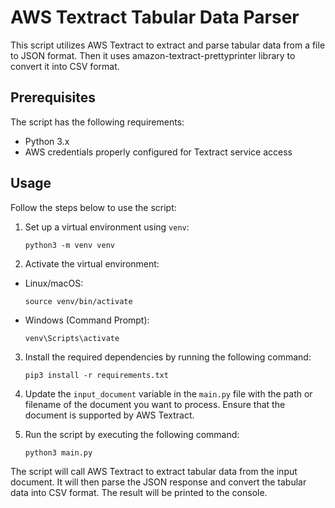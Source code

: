 # AWS Textract Tabular Data Parser

This script utilizes AWS Textract to extract and parse tabular data from a file to JSON format. Then it uses amazon-textract-prettyprinter library to convert it into CSV format.

## Prerequisites

The script has the following requirements:

- Python 3.x
- AWS credentials properly configured for Textract service access


## Usage

Follow the steps below to use the script:

1. Set up a virtual environment using `venv`:
   ```
   python3 -m venv venv
   ```
2. Activate the virtual environment:
- Linux/macOS:
  ```
  source venv/bin/activate
  ```
- Windows (Command Prompt):
  ```
  venv\Scripts\activate
  ```

3. Install the required dependencies by running the following command:
     ```
     pip3 install -r requirements.txt
     ```

4. Update the `input_document` variable in the `main.py` file with the path or filename of the document you want to process. Ensure that the document is supported by AWS Textract.

5. Run the script by executing the following command:
     ```
     python3 main.py
     ```
   

The script will call AWS Textract to extract tabular data from the input document. It will then parse the JSON response and convert the tabular data into CSV format. The result will be printed to the console.
